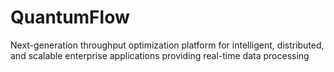 # QuantumFlow
Next-generation throughput optimization platform for intelligent, distributed, and scalable enterprise applications providing real-time data processing
